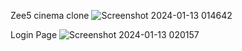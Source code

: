 Zee5 cinema clone
![Screenshot 2024-01-13 014642](https://github.com/azadraza007/zee5Cinema/assets/136258093/50beea7b-dca3-4356-ae49-0ec502ed097c)

Login Page
![Screenshot 2024-01-13 020157](https://github.com/azadraza007/zee5Cinema/assets/136258093/6f3c5363-6239-4b15-a3e1-6d3c2ec199c6)
